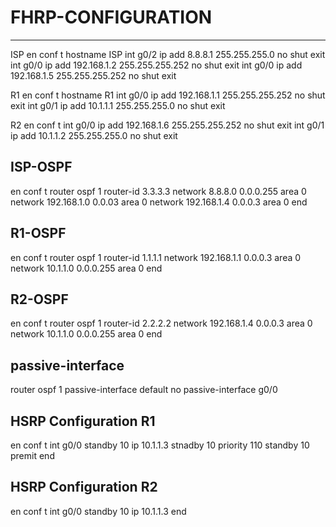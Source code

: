 # FHRP-CONFIGURATION
------------------

ISP
en
conf t
hostname ISP
int g0/2
ip add 8.8.8.1 255.255.255.0
no shut
exit
int g0/0
ip add 192.168.1.2 255.255.255.252
no shut
exit
int g0/0
ip add 192.168.1.5 255.255.255.252
no shut
exit

R1
en
conf t
hostname R1
int g0/0
ip add 192.168.1.1 255.255.255.252
no shut
exit
int g0/1
ip add 10.1.1.1 255.255.255.0
no shut
exit

R2
en 
conf t
int g0/0
ip add 192.168.1.6 255.255.255.252
no shut
exit
int g0/1
ip add 10.1.1.2 255.255.255.0
no shut
exit


ISP-OSPF
--------
en
conf t
router ospf 1
router-id 3.3.3.3
network 8.8.8.0 0.0.0.255 area 0
network 192.168.1.0 0.0.03 area 0
network 192.168.1.4 0.0.0.3 area 0
end

R1-OSPF
-------
en
conf t
router ospf 1
router-id 1.1.1.1
network 192.168.1.1 0.0.0.3 area 0
network 10.1.1.0 0.0.0.255 area 0
end

R2-OSPF
-------
en
conf t
router ospf 1
router-id 2.2.2.2
network 192.168.1.4 0.0.0.3 area 0
network 10.1.1.0 0.0.0.255 area 0
end


passive-interface
----------------
router ospf 1
passive-interface default
no passive-interface g0/0

HSRP Configuration R1
------------------
en
conf t
int g0/0
standby 10 ip 10.1.1.3
stnadby 10 priority 110
standby 10 premit
end


HSRP Configuration R2
------------------
en
conf t
int g0/0
standby 10 ip 10.1.1.3
end




